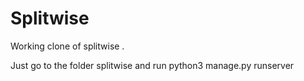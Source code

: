 # Splitwise

Working clone of splitwise .

Just go to the folder splitwise and run python3 manage.py runserver
